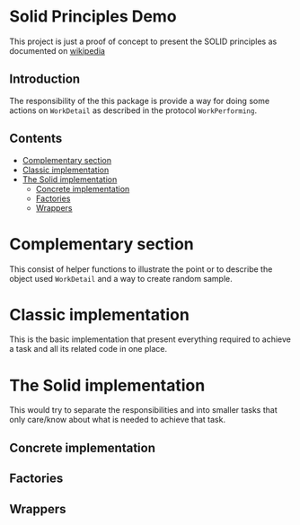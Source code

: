 
# Solid Principles Demo

  

This project is just a proof of concept to present the SOLID principles as documented on [wikipedia](https://en.wikipedia.org/wiki/SOLID)

  

## Introduction

The responsibility of the this package is provide a way for doing some actions on `WorkDetail` as described in the protocol `WorkPerforming`.

## Contents
- [Complementary section](#complementary-section)
- [Classic implementation](#classic-implementation)
- [The Solid implementation](#the-solid-implementation)
	- [Concrete implementation](#concrete-implementation)
	- [Factories](#factories)
	- [Wrappers](#wrappers)

# Complementary section

This consist of helper functions to illustrate the point or to describe the object used `WorkDetail` and a way to create random sample.

# Classic implementation
This is the basic implementation that present everything required to achieve a task and all its related code in one place.

  

# The Solid implementation
This would try to separate the responsibilities and into smaller tasks that only care/know about what is needed to achieve that task.

## Concrete implementation

## Factories

## Wrappers
